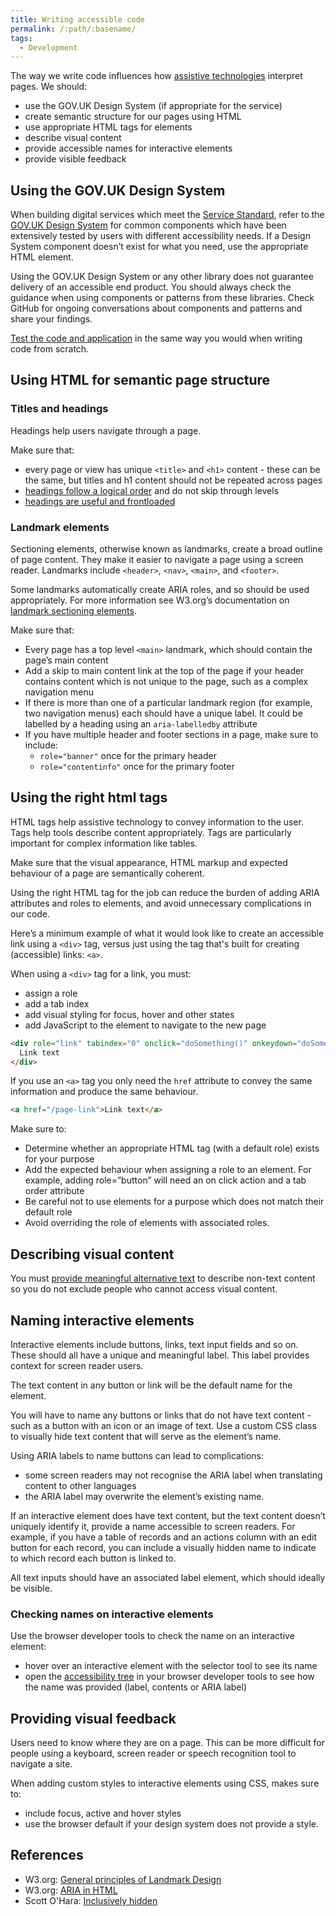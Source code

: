 ```yaml
---
title: Writing accessible code
permalink: /:path/:basename/
tags:
  - Development
---
```


The way we write code influences how [assistive technologies](https://business.scope.org.uk/article/assistive-technology-devices-definitions-how-disabled-people-use-the-web) interpret pages. We should:

- use the GOV.UK Design System (if appropriate for the service)
- create semantic structure for our pages using HTML
- use appropriate HTML tags for elements
- describe visual content
- provide accessible names for interactive elements
- provide visible feedback

## Using the GOV.UK Design System

When building digital services which meet the [Service Standard](https://www.gov.uk/service-manual/service-standard), refer to the [GOV.UK Design System](https://design-system.service.gov.uk/) for common components which have been extensively tested by users with different accessibility needs. If a Design System component doesn’t exist for what you need, use the appropriate HTML element.

Using the GOV.UK Design System or any other library does not guarantee delivery of an accessible end product. You should always check the guidance when using components or patterns from these libraries. Check GitHub for ongoing conversations about components and patterns and share your findings.

[Test the code and application](/development/what-do-i-need-to-test) in the same way you would when writing code from scratch.

## Using HTML for semantic page structure

### Titles and headings

Headings help users navigate through a page.

Make sure that:

- every page or view has unique `<title>` and `<h1>` content - these can be the same, but titles and h1 content should not be repeated across pages
- [headings follow a logical order](/content/writing-useful-headings#applying-heading-structure) and do not skip through levels
- [headings are useful and frontloaded](/content/writing-useful-headings)

### Landmark elements

Sectioning elements, otherwise known as landmarks, create a broad outline of page content. They make it easier to navigate a page using a screen reader. Landmarks include `<header>`, `<nav>`, `<main>`, and `<footer>`.

Some landmarks automatically create ARIA roles, and so should be used appropriately. For more information see W3.org’s documentation on [landmark sectioning elements](https://www.w3.org/WAI/ARIA/apg/practices/landmark-regions/#htmlsectioningelements).

Make sure that:

- Every page has a top level `<main>` landmark, which should contain the page’s main content
- Add a skip to main content link at the top of the page if your header contains content which is not unique to the page, such as a complex navigation menu
- If there is more than one of a particular landmark region (for example, two navigation menus) each should have a unique label. It could be labelled by a heading using an `aria-labelledby` attribute
- If you have multiple header and footer sections in a page, make sure to include:
  - `role="banner"` once for the primary header
  - `role="contentinfo"` once for the primary footer

## Using the right html tags

HTML tags help assistive technology to convey information to the user. Tags help tools describe content appropriately. Tags are particularly important for complex information like tables.

Make sure that the visual appearance, HTML markup and expected behaviour of a page are semantically coherent.

Using the right HTML tag for the job can reduce the burden of adding ARIA attributes and roles to elements, and avoid unnecessary complications in our code.

Here’s a minimum example of what it would look like to create an accessible link using a `<div>` tag, versus just using the tag that's built for creating (accessible) links: `<a>`.

When using a `<div>` tag for a link, you must:

- assign a role
- add a tab index
- add visual styling for focus, hover and other states
- add JavaScript to the element to navigate to the new page

```html
<div role="link" tabindex="0" onclick="doSomething()" onkeydown="doSomethingIfEnterKey()" class="app-link">
  Link text
</div>
```

If you use an `<a>` tag you only need the `href` attribute to convey the same information and produce the same behaviour.

```html
<a href="/page-link">Link text</a>
```

Make sure to:

- Determine whether an appropriate HTML tag (with a default role) exists for your purpose
- Add the expected behaviour when assigning a role to an element. For example, adding role=”button” will need an on click action and a tab order attribute
- Be careful not to use elements for a purpose which does not match their default role
- Avoid overriding the role of elements with associated roles.

## Describing visual content

You must [provide meaningful alternative text](/development/videos-and-images) to describe non-text content so you do not exclude people who cannot access visual content.

## Naming interactive elements

Interactive elements include buttons, links, text input fields and so on. These should all have a unique and meaningful label. This label provides context for screen reader users.

The text content in any button or link will be the default name for the element.

You will have to name any buttons or links that do not have text content - such as a button with an icon or an image of text. Use a custom CSS class to visually hide text content that will serve as the element’s name.

Using ARIA labels to name buttons can lead to complications:

- some screen readers may not recognise the ARIA label when translating content to other languages
- the ARIA label may overwrite the element’s existing name.

If an interactive element does have text content, but the text content doesn’t uniquely identify it, provide a name accessible to screen readers. For example, if you have a table of records and an actions column with an edit button for each record, you can include a visually hidden name to indicate to which record each button is linked to.

All text inputs should have an associated label element, which should ideally be visible.

### Checking names on interactive elements

Use the browser developer tools to check the name on an interactive element:

- hover over an interactive element with the selector tool to see its name
- open the [accessibility tree](https://developer.chrome.com/blog/full-accessibility-tree) in your browser developer tools to see how the name was provided (label, contents or ARIA label)

## Providing visual feedback

Users need to know where they are on a page. This can be more difficult for people using a keyboard, screen reader or speech recognition tool to navigate a site.

When adding custom styles to interactive elements using CSS, makes sure to:

- include focus, active and hover styles
- use the browser default if your design system does not provide a style.

## References

- W3.org: [General principles of Landmark Design](https://www.w3.org/WAI/ARIA/apg/practices/landmark-regions/#generalprinciplesoflandmarkdesign)
- W3.org: [ARIA in HTML](https://www.w3.org/TR/html-aria/)
- Scott O'Hara: [Inclusively hidden](https://www.scottohara.me/blog/2017/04/14/inclusively-hidden.html)
